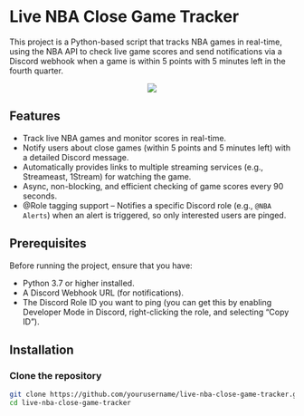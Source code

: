 # Live NBA Close Game Tracker

This project is a Python-based script that tracks NBA games in real-time, using the NBA API to check live game scores and send notifications via a Discord webhook when a game is within 5 points with 5 minutes left in the fourth quarter.

<div align="center">
  <img src=https://github.com/user-attachments/assets/8d99b124-63aa-49dd-851a-be0c3da83a65>
</div>

## Features

- Track live NBA games and monitor scores in real-time.
- Notify users about close games (within 5 points and 5 minutes left) with a detailed Discord message.
- Automatically provides links to multiple streaming services (e.g., Streameast, 1Stream) for watching the game.
- Async, non-blocking, and efficient checking of game scores every 90 seconds.
- @Role tagging support – Notifies a specific Discord role (e.g., `@NBA Alerts`) when an alert is triggered, so only interested users are pinged.

## Prerequisites

Before running the project, ensure that you have:

- Python 3.7 or higher installed.
- A Discord Webhook URL (for notifications).
- The Discord Role ID you want to ping (you can get this by enabling Developer Mode in Discord, right-clicking the role, and selecting “Copy ID”).

## Installation

### Clone the repository

```bash
git clone https://github.com/yourusername/live-nba-close-game-tracker.git
cd live-nba-close-game-tracker
